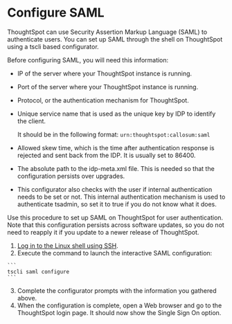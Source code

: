 # Configure SAML

ThoughtSpot can use Security Assertion Markup Language \(SAML\) to authenticate users. You can set up SAML through the shell on ThoughtSpot using a tscli based configurator.

Before configuring SAML, you will need this information:

-   IP of the server where your ThoughtSpot instance is running.
-   Port of the server where your ThoughtSpot instance is running.
-   Protocol, or the authentication mechanism for ThoughtSpot.
-   Unique service name that is used as the unique key by IDP to identify the client.

    It should be in the following format: `urn:thoughtspot:callosum:saml`

-   Allowed skew time, which is the time after authentication response is rejected and sent back from the IDP. It is usually set to 86400.
-   The absolute path to the idp-meta.xml file. This is needed so that the configuration persists over upgrades.
-   This configurator also checks with the user if internal authentication needs to be set or not. This internal authentication mechanism is used to authenticate tsadmin, so set it to true if you do not know what it does.

Use this procedure to set up SAML on ThoughtSpot for user authentication. Note that this configuration persists across software updates, so you do not need to reapply it if you update to a newer release of ThoughtSpot.

1.  [Log in to the Linux shell using SSH](../../shared/conrefs/../../admin_guide/setup/login_console.html).
2.   Execute the command to launch the interactive SAML configuration: 

    ```
    tscli saml configure
    ```

3.   Complete the configurator prompts with the information you gathered above. 
4.   When the configuration is complete, open a Web browser and go to the ThoughtSpot login page. It should now show the Single Sign On option. 

